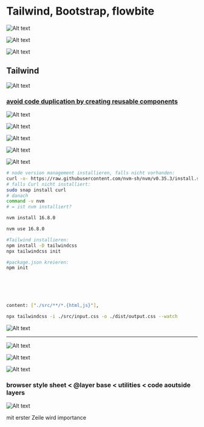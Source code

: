 # Tailwind, Bootstrap, flowbite

![Alt text](image.png)

![Alt text](image-1.png)

![Alt text](image-2.png)

## Tailwind

![Alt text](image-3.png)

### [avoid code duplication by creating reusable components](https://youtu.be/mr15Xzb1Ook?si=D4tbl-2Ix6DLSEar)

![Alt text](image-4.png)

![Alt text](image-5.png)

![Alt text](image-6.png)

![Alt text](image-7.png)

![Alt text](image-8.png)

```bash
# node version management installieren, falls nicht vorhanden:
curl -o- https://raw.githubusercontent.com/nvm-sh/nvm/v0.35.3/install.sh | bash
# falls Curl nicht installiert:
sudo snap install curl
# danach
command -v nvm
# = ist nvm installiert?

nvm install 16.8.0

nvm use 16.8.0

#Tailwind installieren:
npm install -D tailwindcss
npx tailwindcss init

#package.json kreieren:
npm init






content: ["./src/**/*.{html,js}"],

npx tailwindcss -i ./src/input.css -o ./dist/output.css --watch

```

![Alt text](image-9.png)

---

![Alt text](image-10.png)

![Alt text](image-11.png)

![Alt text](image-12.png)

### browser style sheet < @layer base < utilities < code aoutside layers

![Alt text](image-13.png)

mit erster Zeile wird importance
